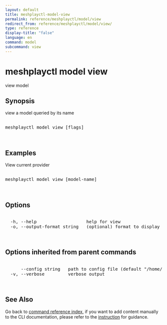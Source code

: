 ```yaml
---
layout: default
title: meshplayctl-model-view
permalink: reference/meshplayctl/model/view
redirect_from: reference/meshplayctl/model/view/
type: reference
display-title: "false"
language: en
command: model
subcommand: view
---
```


# meshplayctl model view

view model

## Synopsis

view a model queried by its name
<pre class='codeblock-pre'>
<div class='codeblock'>
meshplayctl model view [flags]

</div>
</pre> 

## Examples

View current provider
<pre class='codeblock-pre'>
<div class='codeblock'>
meshplayctl model view [model-name]

</div>
</pre> 

## Options

<pre class='codeblock-pre'>
<div class='codeblock'>
  -h, --help                   help for view
  -o, --output-format string   (optional) format to display in [json|yaml] (default "yaml")

</div>
</pre>

## Options inherited from parent commands

<pre class='codeblock-pre'>
<div class='codeblock'>
      --config string   path to config file (default "/home/runner/.meshplay/config.yaml")
  -v, --verbose         verbose output

</div>
</pre>

## See Also

Go back to [command reference index](/reference/meshplayctl/), if you want to add content manually to the CLI documentation, please refer to the [instruction](/project/contributing/contributing-cli#preserving-manually-added-documentation) for guidance.
